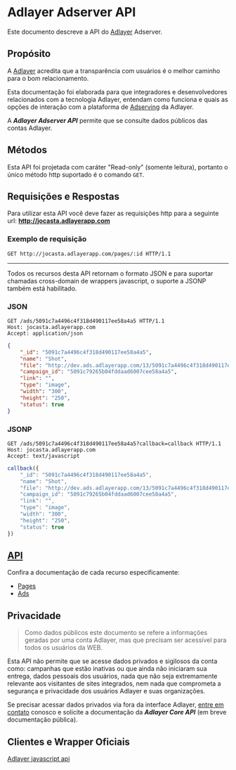 # Adlayer Adserver API

Este documento descreve a API do [Adlayer](http://adlayer.com.br) Adserver.

## Propósito
A [Adlayer](http://adlayer.com.br) acredita que a transparência com usuários é o melhor caminho para o bom relacionamento.

Esta documentação foi elaborada para que integradores e desenvolvedores relacionados com a tecnologia Adlayer, entendam como funciona e quais as opções de interação com a plataforma de [Adserving](http://adlayer.com.br/ad-server) da Adlayer.

A ***Adlayer Adserver API*** permite que se consulte dados públicos das contas Adlayer.

## Métodos
Esta API foi projetada com caráter "Read-only" (somente leitura), portanto o único método http suportado é o comando ```GET```.



## Requisições e Respostas

Para utilizar esta API você deve fazer as requisições http para a seguinte url: **http://jocasta.adlayerapp.com**

### Exemplo de requisição
```http
GET http://jocasta.adlayerapp.com/pages/:id HTTP/1.1
```
----------------
Todos os recursos desta API retornam o formato JSON e para suportar chamadas cross-domain de wrappers javascript, o suporte a JSONP também está habilitado.

### JSON
```http
GET /ads/5091c7a4496c4f318d490117ee58a4a5 HTTP/1.1
Host: jocasta.adlayerapp.com
Accept: application/json
```

```json
{
	"_id": "5091c7a4496c4f318d490117ee58a4a5",
	"name": "Shot",
	"file": "http://dev.ads.adlayerapp.com/13/5091c7a4496c4f318d490117ee58a4a5.jpg",
	"campaign_id": "5091c79265b04fddaad6007cee58a4a5",
	"link": "",
	"type": "image",
	"width": "300",
	"height": "250",
	"status": true
}
```

### JSONP
```http
GET /ads/5091c7a4496c4f318d490117ee58a4a5?callback=callback HTTP/1.1
Host: jocasta.adlayerapp.com
Accept: text/javascript
```

```javascript
callback({
	"_id": "5091c7a4496c4f318d490117ee58a4a5",
	"name": "Shot",
	"file": "http://dev.ads.adlayerapp.com/13/5091c7a4496c4f318d490117ee58a4a5.jpg",
	"campaign_id": "5091c79265b04fddaad6007cee58a4a5",
	"link": "",
	"type": "image",
	"width": "300",
	"height": "250",
	"status": true
})
```

## [API](https://github.com/adlayer/adserver-api-docs/tree/master/api)
Confira a documentação de cada recurso especificamente:
* [Pages](https://github.com/adlayer/adserver-api-docs/blob/master/api/pages.md)
* [Ads](https://github.com/adlayer/adserver-api-docs/blob/master/api/ads.md)

## Privacidade
> Como dados públicos este documento se refere a informações geradas por uma conta Adlayer, mas que precisam ser acessível para todos os usuários da WEB.

Esta API não permite que se acesse dados privados e sigilosos da conta como: campanhas que estão inativas ou que ainda não iniciaram sua entrega, dados pessoais dos usuários, nada que não seja extremamente relevante aos visitantes de sites integrados, nem nada que comprometa a segurança e privacidade dos usuários Adlayer e suas organizações.

Se precisar acessar dados privados via fora da interface Adlayer, [entre em contato](mailto:contato@adlayer.org) conosco e solicite a documentação da ***Adlayer Core API*** (em breve documentação pública).

## Clientes e Wrapper Oficiais
[Adlayer javascript api](http://github.com/adlayer/javascript-api)